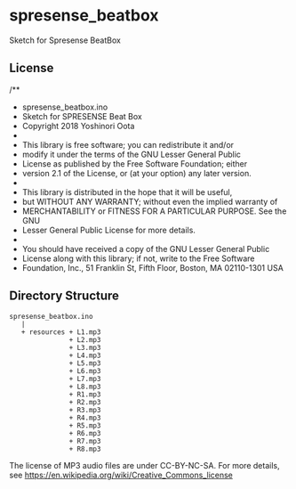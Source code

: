 # spresense_beatbox
Sketch for Spresense BeatBox

## License
/**
 *  spresense_beatbox.ino 
 *  Sketch for SPRESENSE Beat Box
 *  Copyright 2018 Yoshinori Oota
 *
 *  This library is free software; you can redistribute it and/or
 *  modify it under the terms of the GNU Lesser General Public
 *  License as published by the Free Software Foundation; either
 *  version 2.1 of the License, or (at your option) any later version.
 *
 *  This library is distributed in the hope that it will be useful,
 *  but WITHOUT ANY WARRANTY; without even the implied warranty of
 *  MERCHANTABILITY or FITNESS FOR A PARTICULAR PURPOSE.  See the GNU
 *  Lesser General Public License for more details.
 *
 *  You should have received a copy of the GNU Lesser General Public
 *  License along with this library; if not, write to the Free Software
 *  Foundation, Inc., 51 Franklin St, Fifth Floor, Boston, MA  02110-1301  USA

## Directory Structure
```
spresense_beatbox.ino
   |
   + resources + L1.mp3
               + L2.mp3
               + L3.mp3
               + L4.mp3
               + L5.mp3
               + L6.mp3
               + L7.mp3
               + L8.mp3
               + R1.mp3
               + R2.mp3
               + R3.mp3
               + R4.mp3
               + R5.mp3
               + R6.mp3
               + R7.mp3
               + R8.mp3
```

The license of MP3 audio files are under CC-BY-NC-SA. For more details, see https://en.wikipedia.org/wiki/Creative_Commons_license


